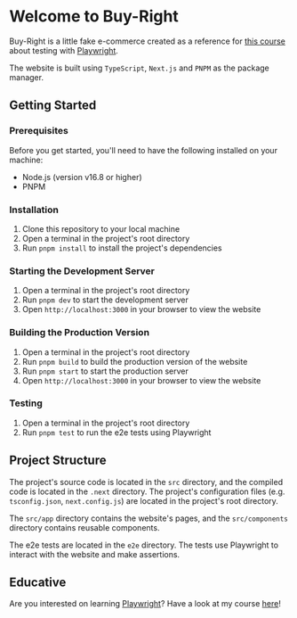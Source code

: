# Welcome to Buy-Right

Buy-Right is a little fake e-commerce created as a reference for [this course](https://www.educative.io/collection/6586453712175104/5946216679735296) about testing with [Playwright](https://playwright.dev/).

The website is built using `TypeScript`, `Next.js` and `PNPM` as the package manager.

## Getting Started

### Prerequisites

Before you get started, you'll need to have the following installed on your machine:

- Node.js (version v16.8 or higher)
- PNPM

### Installation

1. Clone this repository to your local machine
2. Open a terminal in the project's root directory
3. Run `pnpm install` to install the project's dependencies

### Starting the Development Server

1. Open a terminal in the project's root directory
2. Run `pnpm dev` to start the development server
3. Open `http://localhost:3000` in your browser to view the website

### Building the Production Version

1. Open a terminal in the project's root directory
2. Run `pnpm build` to build the production version of the website
3. Run `pnpm start` to start the production server
4. Open `http://localhost:3000` in your browser to view the website

### Testing

1. Open a terminal in the project's root directory
2. Run `pnpm test` to run the e2e tests using Playwright

## Project Structure

The project's source code is located in the `src` directory, and the compiled code is located in the `.next` directory. The project's configuration files (e.g. `tsconfig.json`, `next.config.js`) are located in the project's root directory.

The `src/app` directory contains the website's pages, and the `src/components` directory contains reusable components.

The e2e tests are located in the `e2e` directory. The tests use Playwright to interact with the website and make assertions.

## Educative

Are you interested on learning [Playwright](https://playwright.dev/)? Have a look at my course [here](https://www.educative.io/collection/6586453712175104/5946216679735296)!
